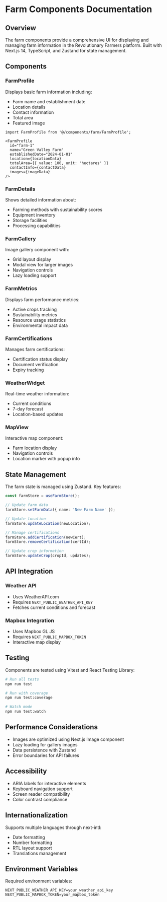 # Farm Components Documentation

## Overview
The farm components provide a comprehensive UI for displaying and managing farm information in the Revolutionary Farmers platform. Built with Next.js 14, TypeScript, and Zustand for state management.

## Components

### FarmProfile
Displays basic farm information including:
- Farm name and establishment date
- Location details
- Contact information
- Total area
- Featured image

```tsx
import FarmProfile from '@/components/farm/FarmProfile';

<FarmProfile 
  id="farm-1"
  name="Green Valley Farm"
  establishedDate="2024-01-01"
  location={locationData}
  totalArea={{ value: 100, unit: 'hectares' }}
  contactInfo={contactData}
  images={imageData}
/>
```

### FarmDetails
Shows detailed information about:
- Farming methods with sustainability scores
- Equipment inventory
- Storage facilities
- Processing capabilities

### FarmGallery
Image gallery component with:
- Grid layout display
- Modal view for larger images
- Navigation controls
- Lazy loading support

### FarmMetrics
Displays farm performance metrics:
- Active crops tracking
- Sustainability metrics
- Resource usage statistics
- Environmental impact data

### FarmCertifications
Manages farm certifications:
- Certification status display
- Document verification
- Expiry tracking

### WeatherWidget
Real-time weather information:
- Current conditions
- 7-day forecast
- Location-based updates

### MapView
Interactive map component:
- Farm location display
- Navigation controls
- Location marker with popup info

## State Management

The farm state is managed using Zustand. Key features:

```typescript
const farmStore = useFarmStore();

// Update farm data
farmStore.setFarmData({ name: 'New Farm Name' });

// Update location
farmStore.updateLocation(newLocation);

// Manage certifications
farmStore.addCertification(newCert);
farmStore.removeCertification(certId);

// Update crop information
farmStore.updateCrop(cropId, updates);
```

## API Integration

### Weather API
- Uses WeatherAPI.com
- Requires `NEXT_PUBLIC_WEATHER_API_KEY`
- Fetches current conditions and forecast

### Mapbox Integration
- Uses Mapbox GL JS
- Requires `NEXT_PUBLIC_MAPBOX_TOKEN`
- Interactive map display

## Testing

Components are tested using Vitest and React Testing Library:

```bash
# Run all tests
npm run test

# Run with coverage
npm run test:coverage

# Watch mode
npm run test:watch
```

## Performance Considerations

- Images are optimized using Next.js Image component
- Lazy loading for gallery images
- Data persistence with Zustand
- Error boundaries for API failures

## Accessibility

- ARIA labels for interactive elements
- Keyboard navigation support
- Screen reader compatibility
- Color contrast compliance

## Internationalization

Supports multiple languages through next-intl:
- Date formatting
- Number formatting
- RTL layout support
- Translations management

## Environment Variables

Required environment variables:
```env
NEXT_PUBLIC_WEATHER_API_KEY=your_weather_api_key
NEXT_PUBLIC_MAPBOX_TOKEN=your_mapbox_token
``` 